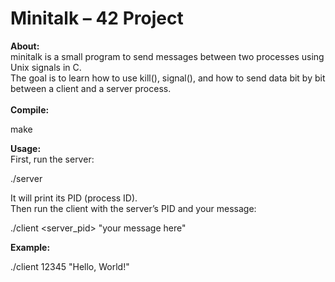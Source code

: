 # Minitalk – 42 Project
**About:**<br/>
minitalk is a small program to send messages between two processes using Unix signals in C.<br/>
The goal is to learn how to use kill(), signal(), and how to send data bit by bit between a client and a server process.<br/>
<br/>
**Compile:**

  make

**Usage:**<br/>
First, run the server:

  ./server

It will print its PID (process ID).<br/>
Then run the client with the server’s PID and your message:

  ./client <server_pid> "your message here"

**Example:**

  ./client 12345 "Hello, World!"
